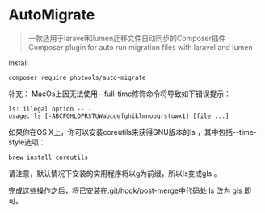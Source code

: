 # AutoMigrate
> 一款适用于laravel和lumen迁移文件自动同步的Composer插件<br>Composer plugin for auto run migration files with laravel and lumen

Install
```
composer require phptools/auto-migrate
```


补充：
MacOs上因无法使用--full-time修饰命令将导致如下错误提示：
``` rubi
ls: illegal option -- -
usage: ls [-ABCFGHLOPRSTUWabcdefghiklmnopqrstuwx1] [file ...]
```

如果你在OS X上，你可以安装coreutils来获得GNU版本的ls ，其中包括--time-style选项：
```
brew install coreutils 
```
请注意，默认情况下安装的实用程序将以g为前缀，所以ls变成gls 。

完成这些操作之后，将已安装在.git/hook/post-merge中代码处 ls 改为 gls 即可。
